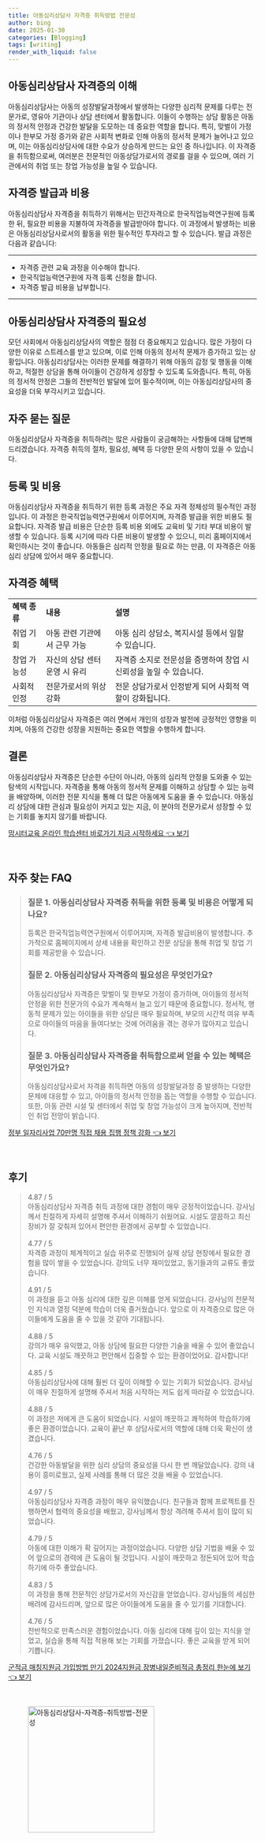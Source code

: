 ```yaml
---
title: 아동심리상담사 자격증 취득방법 전문성
author: bing
date: 2025-01-30
categories: [Blogging]
tags: [writing]
render_with_liquid: false
---
```



<h2 id='아동심리상담사_자격증의_이해'>아동심리상담사 자격증의 이해</h2>

<p>아동심리상담사는 아동의 성장발달과정에서 발생하는 다양한 심리적 문제를 다루는 전문가로, 영유아 기관이나 상담 센터에서 활동합니다. 이들이 수행하는 상담 활동은 아동의 정서적 안정과 건강한 발달을 도모하는 데 중요한 역할을 합니다. 특히, 맞벌이 가정이나 한부모 가정 증가와 같은 사회적 변화로 인해 아동의 정서적 문제가 늘어나고 있으며, 이는 아동심리상담사에 대한 수요가 상승하게 만드는 요인 중 하나입니다. 이 자격증을 취득함으로써, 여러분은 전문적인 아동상담가로서의 경로를 걸을 수 있으며, 여러 기관에서의 취업 또는 창업 가능성을 높일 수 있습니다.</p>

<h2 id='자격증_발급과_비용'>자격증 발급과 비용</h2>

<p>아동심리상담사 자격증을 취득하기 위해서는 민간자격으로 한국직업능력연구원에 등록한 뒤, 필요한 비용을 지불하여 자격증을 발급받아야 합니다. 이 과정에서 발생하는 비용은 아동심리상담사로서의 활동을 위한 필수적인 투자라고 할 수 있습니다. 발급 과정은 다음과 같습니다:</p>

<hr />

<ul>
    <li>자격증 관련 교육 과정을 이수해야 합니다.</li>
    <li>한국직업능력연구원에 자격 등록 신청을 합니다.</li>
    <li>자격증 발급 비용을 납부합니다.</li>
</ul>

<hr />

<h2 id='아동심리상담사_자격증의_필요성'>아동심리상담사 자격증의 필요성</h2>

<p>모던 사회에서 아동심리상담사의 역할은 점점 더 중요해지고 있습니다. 많은 가정이 다양한 이유로 스트레스를 받고 있으며, 이로 인해 아동의 정서적 문제가 증가하고 있는 상황입니다. 아동심리상담사는 이러한 문제를 해결하기 위해 아동의 감정 및 행동을 이해하고, 적절한 상담을 통해 아이들이 건강하게 성장할 수 있도록 도와줍니다. 특히, 아동의 정서적 안정은 그들의 전반적인 발달에 있어 필수적이며, 이는 아동심리상담사의 중요성을 더욱 부각시키고 있습니다.</p>

<h2 id='자주_묻는_질문'>자주 묻는 질문</h2>

<p>아동심리상담사 자격증을 취득하려는 많은 사람들이 궁금해하는 사항들에 대해 답변해 드리겠습니다. 자격증 취득의 절차, 필요성, 혜택 등 다양한 문의 사항이 있을 수 있습니다.</p>

<h2 id='등록_및_비용'>등록 및 비용</h2>

<p>아동심리상담사 자격증을 취득하기 위한 등록 과정은 주요 자격 정체성의 필수적인 과정입니다. 이 과정은 한국직업능력연구원에서 이루어지며, 자격증 발급을 위한 비용도 필요합니다. 자격증 발급 비용은 단순한 등록 비용 외에도 교육비 및 기타 부대 비용이 발생할 수 있습니다. 등록 시기에 따라 다른 비용이 발생할 수 있으니, 미리 홈페이지에서 확인하시는 것이 좋습니다. 아동들은 심리적 안정을 필요로 하는 만큼, 이 자격증은 아동 심리 상담에 있어서 매우 중요합니다.</p>

<h2 id='자격증_혜택'>자격증 혜택</h2>

<table>
    <tr>
        <td><b>혜택 종류</b></td>
        <td><b>내용</b></td>
        <td><b>설명</b></td>
    </tr>
    <tr>
        <td>취업 기회</td>
        <td>아동 관련 기관에서 근무 가능</td>
        <td>아동 심리 상담소, 복지시설 등에서 일할 수 있습니다.</td>
    </tr>
    <tr>
        <td>창업 가능성</td>
        <td>자신의 상담 센터 운영 시 유리</td>
        <td>자격증 소지로 전문성을 증명하여 창업 시 신뢰성을 높일 수 있습니다.</td>
    </tr>
    <tr>
        <td>사회적 인정</td>
        <td>전문가로서의 위상 강화</td>
        <td>전문 상담가로서 인정받게 되어 사회적 역할이 강화됩니다.</td>
    </tr>
</table>

<p>이처럼 아동심리상담사 자격증은 여러 면에서 개인의 성장과 발전에 긍정적인 영향을 미치며, 아동의 건강한 성장을 지원하는 중요한 역할을 수행하게 합니다.</p>

<h2 id='결론'>결론</h2>

<p>아동심리상담사 자격증은 단순한 수단이 아니라, 아동의 심리적 안정을 도와줄 수 있는 탐색의 시작입니다. 자격증을 통해 아동의 정서적 문제를 이해하고 상담할 수 있는 능력을 배양하며, 이러한 전문 지식을 통해 더 많은 아동에게 도움을 줄 수 있습니다. 아동심리 상담에 대한 관심과 필요성이 커지고 있는 지금, 이 분야의 전문가로서 성장할 수 있는 기회를 놓치지 않기를 바랍니다.</p>


<p><a class="click-button" title="맘시터교육 온라인 학습센터 바로가기 지금 시작하세요" href="https://aptwhite.github.io/posts/%EB%A7%98%EC%8B%9C%ED%84%B0%EA%B5%90%EC%9C%A1-%EC%98%A8%EB%9D%BC%EC%9D%B8-%ED%95%99%EC%8A%B5%EC%84%BC%ED%84%B0-%EB%B0%94%EB%A1%9C%EA%B0%80%EA%B8%B0-%EC%A7%80%EA%B8%88-%EC%8B%9C%EC%9E%91%ED%95%98%EC%84%B8%EC%9A%94/" rel="dofollow">맘시터교육 온라인 학습센터 바로가기 지금 시작하세요 👈 보기</a></p><br>
<h2 id='자주_찾는_FAQ'>자주 찾는 FAQ</h2>
<div itemscope="" itemtype="https://schema.org/FAQPage"> 
<blockquote> 
<div itemscope="" itemprop="mainEntity" itemtype="https://schema.org/Question"> 
<h3 itemprop="name">질문 1. 아동심리상담사 자격증 취득을 위한 등록 및 비용은 어떻게 되나요?</h3> 
<div itemscope="" itemprop="acceptedAnswer" itemtype="https://schema.org/Answer"> 
<span itemprop="text"> 
<p>등록은 한국직업능력연구원에서 이루어지며, 자격증 발급비용이 발생합니다. 추가적으로 홈페이지에서 상세 내용을 확인하고 전문 상담을 통해 취업 및 창업 기회를 제공받을 수 있습니다.</p> 
</span> 
</div> 
</div> 
<div itemscope="" itemprop="mainEntity" itemtype="https://schema.org/Question"> 
<h3 itemprop="name">질문 2. 아동심리상담사 자격증의 필요성은 무엇인가요?</h3> 
<div itemscope="" itemprop="acceptedAnswer" itemtype="https://schema.org/Answer"> 
<span itemprop="text"> 
<p>아동심리상담사 자격증은 맞벌이 및 한부모 가정이 증가하며, 아이들의 정서적 안정을 위한 전문가의 수요가 계속해서 늘고 있기 때문에 중요합니다. 정서적, 행동적 문제가 있는 아이들을 위한 상담은 매우 필요하며, 부모의 시간적 여유 부족으로 아이들의 마음을 들여다보는 것에 어려움을 겪는 경우가 많아지고 있습니다.</p> 
</span> 
</div> 
</div> 
<div itemscope="" itemprop="mainEntity" itemtype="https://schema.org/Question"> 
<h3 itemprop="name">질문 3. 아동심리상담사 자격증을 취득함으로써 얻을 수 있는 혜택은 무엇인가요?</h3> 
<div itemscope="" itemprop="acceptedAnswer" itemtype="https://schema.org/Answer"> 
<span itemprop="text"> 
<p>아동심리상담사로서 자격을 취득하면 아동의 성장발달과정 중 발생하는 다양한 문제에 대응할 수 있고, 아이들의 정서적 안정을 돕는 역할을 수행할 수 있습니다. 또한, 아동 관련 시설 및 센터에서 취업 및 창업 가능성이 크게 높아지며, 전반적인 취업 전망이 밝습니다.</p> 
</span> 
</div> 
</div> 
</blockquote> 
</div>
<p><a class="click-button" title="정부 일자리사업 70만명 직접 채용 집행 정책 강화" href="https://aptwhite.github.io/posts/%EC%A0%95%EB%B6%80-%EC%9D%BC%EC%9E%90%EB%A6%AC%EC%82%AC%EC%97%85-70%EB%A7%8C%EB%AA%85-%EC%A7%81%EC%A0%91-%EC%B1%84%EC%9A%A9-%EC%A7%91%ED%96%89-%EC%A0%95%EC%B1%85-%EA%B0%95%ED%99%94/" rel="dofollow">정부 일자리사업 70만명 직접 채용 집행 정책 강화 👈 보기</a></p><br>
<h2 id='후기'>후기</h2>
<div itemscope itemtype="https://schema.org/Product">
  <blockquote>
  <div itemprop="review" itemscope itemtype="https://schema.org/Review">
      <div itemprop="reviewRating" itemscope itemtype="https://schema.org/Rating"> <span itemprop="ratingValue">4.87</span> / <span itemprop="bestRating">5</span> </div>
      <span itemprop="reviewBody">아동심리상담사 자격증 취득 과정에 대한 경험이 매우 긍정적이었습니다. 강사님께서 친절하게 자세히 설명해 주셔서 이해하기 쉬웠어요. 시설도 깔끔하고 최신 장비가 잘 갖춰져 있어서 편안한 환경에서 공부할 수 있었습니다.</span>
  </div>
  <br>
  <div itemprop="review" itemscope itemtype="https://schema.org/Review">
      <div itemprop="reviewRating" itemscope itemtype="https://schema.org/Rating"> <span itemprop="ratingValue">4.77</span> / <span itemprop="bestRating">5</span> </div>
      <span itemprop="reviewBody">자격증 과정이 체계적이고 실습 위주로 진행되어 실제 상담 현장에서 필요한 경험을 많이 쌓을 수 있었습니다. 강의도 너무 재미있었고, 동기들과의 교류도 좋았습니다.</span>
  </div>
  <br>
  <div itemprop="review" itemscope itemtype="https://schema.org/Review">
      <div itemprop="reviewRating" itemscope itemtype="https://schema.org/Rating"> <span itemprop="ratingValue">4.91</span> / <span itemprop="bestRating">5</span> </div>
      <span itemprop="reviewBody">이 과정을 듣고 아동 심리에 대한 깊은 이해를 얻게 되었습니다. 강사님의 전문적인 지식과 열정 덕분에 학습이 더욱 즐거웠습니다. 앞으로 이 자격증으로 많은 아이들에게 도움을 줄 수 있을 것 같아 기대됩니다.</span>
  </div>
  <br>
  <div itemprop="review" itemscope itemtype="https://schema.org/Review">
      <div itemprop="reviewRating" itemscope itemtype="https://schema.org/Rating"> <span itemprop="ratingValue">4.88</span> / <span itemprop="bestRating">5</span> </div>
      <span itemprop="reviewBody">강의가 매우 유익했고, 아동 상담에 필요한 다양한 기술을 배울 수 있어 좋았습니다. 교육 시설도 깨끗하고 편안해서 집중할 수 있는 환경이었어요. 감사합니다!</span>
  </div>
  <br>
  <div itemprop="review" itemscope itemtype="https://schema.org/Review">
      <div itemprop="reviewRating" itemscope itemtype="https://schema.org/Rating"> <span itemprop="ratingValue">4.85</span> / <span itemprop="bestRating">5</span> </div>
      <span itemprop="reviewBody">아동심리상담사에 대해 훨씬 더 깊이 이해할 수 있는 기회가 되었습니다. 강사님이 매우 친절하게 설명해 주셔서 처음 시작하는 저도 쉽게 따라갈 수 있었습니다.</span>
  </div>
  <br>
  <div itemprop="review" itemscope itemtype="https://schema.org/Review">
      <div itemprop="reviewRating" itemscope itemtype="https://schema.org/Rating"> <span itemprop="ratingValue">4.88</span> / <span itemprop="bestRating">5</span> </div>
      <span itemprop="reviewBody">이 과정은 저에게 큰 도움이 되었습니다. 시설이 깨끗하고 쾌적하여 학습하기에 좋은 환경이었습니다. 교육이 끝난 후 상담사로서의 역할에 대해 더욱 확신이 생겼습니다.</span>
  </div>
  <br>
  <div itemprop="review" itemscope itemtype="https://schema.org/Review">
      <div itemprop="reviewRating" itemscope itemtype="https://schema.org/Rating"> <span itemprop="ratingValue">4.76</span> / <span itemprop="bestRating">5</span> </div>
      <span itemprop="reviewBody">건강한 아동발달을 위한 심리 상담의 중요성을 다시 한 번 깨달았습니다. 강의 내용이 흥미로웠고, 실제 사례를 통해 더 많은 것을 배울 수 있었습니다.</span>
  </div>
  <br>
  <div itemprop="review" itemscope itemtype="https://schema.org/Review">
      <div itemprop="reviewRating" itemscope itemtype="https://schema.org/Rating"> <span itemprop="ratingValue">4.97</span> / <span itemprop="bestRating">5</span> </div>
      <span itemprop="reviewBody">아동심리상담사 자격증 과정이 매우 유익했습니다. 친구들과 함께 프로젝트를 진행하면서 협력의 중요성을 배웠고, 강사님께서 항상 격려해 주셔서 힘이 많이 되었습니다.</span>
  </div>
  <br>
  <div itemprop="review" itemscope itemtype="https://schema.org/Review">
      <div itemprop="reviewRating" itemscope itemtype="https://schema.org/Rating"> <span itemprop="ratingValue">4.79</span> / <span itemprop="bestRating">5</span> </div>
      <span itemprop="reviewBody">아동에 대한 이해가 확 깊어지는 과정이었습니다. 다양한 상담 기법을 배울 수 있어 앞으로의 경력에 큰 도움이 될 것입니다. 시설이 깨끗하고 정돈되어 있어 학습하기에 아주 좋았습니다.</span>
  </div>
  <br>
  <div itemprop="review" itemscope itemtype="https://schema.org/Review">
      <div itemprop="reviewRating" itemscope itemtype="https://schema.org/Rating"> <span itemprop="ratingValue">4.83</span> / <span itemprop="bestRating">5</span> </div>
      <span itemprop="reviewBody">이 과정을 통해 전문적인 상담가로서의 자신감을 얻었습니다. 강사님들의 세심한 배려에 감사드리며, 앞으로 많은 아이들에게 도움을 줄 수 있기를 기대합니다.</span>
  </div>
  <br>
  <div itemprop="review" itemscope itemtype="https://schema.org/Review">
      <div itemprop="reviewRating" itemscope itemtype="https://schema.org/Rating"> <span itemprop="ratingValue">4.76</span> / <span itemprop="bestRating">5</span> </div>
      <span itemprop="reviewBody">전반적으로 만족스러운 경험이었습니다. 아동 심리에 대해 깊이 있는 지식을 얻었고, 실습을 통해 직접 적용해 보는 기회를 가졌습니다. 좋은 교육을 받게 되어 기쁩니다.</span>
  </div>
  </blockquote>
</div>
<p><a class="click-button" title="군적금 매칭지원금 가입방법 만기 2024지원금 장병내일준비적금 총정리 한눈에 보기" href="https://aptwhite.github.io/posts/%EA%B5%B0%EC%A0%81%EA%B8%88-%EB%A7%A4%EC%B9%AD%EC%A7%80%EC%9B%90%EA%B8%88-%EA%B0%80%EC%9E%85%EB%B0%A9%EB%B2%95-%EB%A7%8C%EA%B8%B0-2024%EC%A7%80%EC%9B%90%EA%B8%88-%EC%9E%A5%EB%B3%91%EB%82%B4%EC%9D%BC%EC%A4%80%EB%B9%84%EC%A0%81%EA%B8%88-%EC%B4%9D%EC%A0%95%EB%A6%AC-%ED%95%9C%EB%88%88%EC%97%90-%EB%B3%B4%EA%B8%B0/" rel="dofollow">군적금 매칭지원금 가입방법 만기 2024지원금 장병내일준비적금 총정리 한눈에 보기 👈 보기</a></p><br>
<figure class="image"><img src="https://aptwhite.github.io/assets/img/thumbnail/아동심리상담사-자격증-취득방법-전문성.webp" alt="아동심리상담사-자격증-취득방법-전문성" width="256" height="256"></figure>
